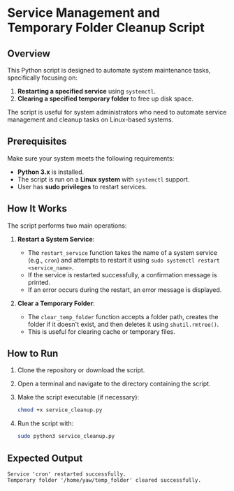 # Service Management and Temporary Folder Cleanup Script

## Overview

This Python script is designed to automate system maintenance tasks, specifically focusing on:

1. **Restarting a specified service** using `systemctl`.
2. **Clearing a specified temporary folder** to free up disk space.

The script is useful for system administrators who need to automate service management and cleanup tasks on Linux-based systems.

## Prerequisites

Make sure your system meets the following requirements:

- **Python 3.x** is installed.
- The script is run on a **Linux system** with `systemctl` support.
- User has **sudo privileges** to restart services.


## How It Works

The script performs two main operations:

1. **Restart a System Service**:
    - The `restart_service` function takes the name of a system service (e.g., `cron`) and attempts to restart it using `sudo systemctl restart <service_name>`.
    - If the service is restarted successfully, a confirmation message is printed.
    - If an error occurs during the restart, an error message is displayed.

2. **Clear a Temporary Folder**:
    - The `clear_temp_folder` function accepts a folder path, creates the folder if it doesn't exist, and then deletes it using `shutil.rmtree()`.
    - This is useful for clearing cache or temporary files.

## How to Run

1. Clone the repository or download the script.

2. Open a terminal and navigate to the directory containing the script.

3. Make the script executable (if necessary):

   ```bash
   chmod +x service_cleanup.py

4. Run the script with:

   ```bash
   sudo python3 service_cleanup.py

## Expected Output

   ```adruino
   Service 'cron' restarted successfully.
   Temporary folder '/home/yaw/temp_folder' cleared successfully.
